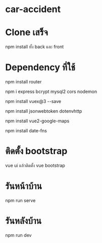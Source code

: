 # car-accident

# Clone เสร็จ

npm install ทั้ง back และ front

# Dependency ที่ใช้

npm install router

npm i express bcrypt mysql2 cors nodemon

npm install vuex@3 --save

npm install jsonwebtoken dotenvhttp

npm install vue2-google-maps

npm install date-fns

# ติดตั้ง bootstrap

vue ui
แล้วติดตั้ง vue bootstrap 

# รันหน้าบ้าน

npm run serve

# รันหลังบ้าน

npm run dev

